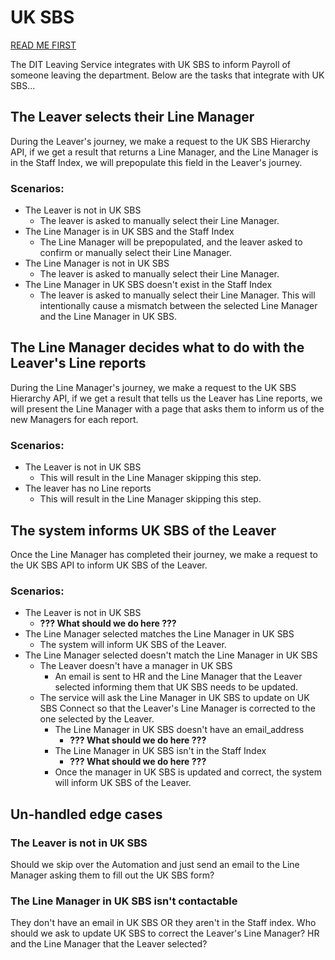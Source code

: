 # UK SBS

[READ ME FIRST](./index.md#uk-sbs-person-id)

The DIT Leaving Service integrates with UK SBS to inform Payroll of someone leaving the department. Below are the tasks that integrate with UK SBS...

## The Leaver selects their Line Manager

During the Leaver's journey, we make a request to the UK SBS Hierarchy API, if we get a result that returns a Line Manager, and the Line Manager is in the Staff Index, we will prepopulate this field in the Leaver's journey.

### Scenarios:

- The Leaver is not in UK SBS
    - The leaver is asked to manually select their Line Manager.
- The Line Manager is in UK SBS and the Staff Index
    - The Line Manager will be prepopulated, and the leaver asked to confirm or manually select their Line Manager.
- The Line Manager is not in UK SBS
    - The leaver is asked to manually select their Line Manager.
- The Line Manager in UK SBS doesn't exist in the Staff Index
    - The leaver is asked to manually select their Line Manager. This will intentionally cause a mismatch between the selected Line Manager and the Line Manager in UK SBS.

## The Line Manager decides what to do with the Leaver's Line reports

During the Line Manager's journey, we make a request to the UK SBS Hierarchy API, if we get a result that tells us the Leaver has Line reports, we will present the Line Manager with a page that asks them to inform us of the new Managers for each report.

### Scenarios:

- The Leaver is not in UK SBS
    - This will result in the Line Manager skipping this step.
- The leaver has no Line reports
    - This will result in the Line Manager skipping this step.

## The system informs UK SBS of the Leaver

Once the Line Manager has completed their journey, we make a request to the UK SBS API to inform UK SBS of the Leaver.

### Scenarios:

- The Leaver is not in UK SBS
    - **??? What should we do here ???**
- The Line Manager selected matches the Line Manager in UK SBS
    - The system will inform UK SBS of the Leaver.
- The Line Manager selected doesn't match the Line Manager in UK SBS
    - The Leaver doesn't have a manager in UK SBS
        - An email is sent to HR and the Line Manager that the Leaver selected informing them that UK SBS needs to be updated.
    - The service will ask the Line Manager in UK SBS to update on UK SBS Connect so that the Leaver's Line Manager is corrected to the one selected by the Leaver.
        - The Line Manager in UK SBS doesn't have an email_address
            - **??? What should we do here ???**
        - The Line Manager in UK SBS isn't in the Staff Index
            - **??? What should we do here ???**
        - Once the manager in UK SBS is updated and correct, the system will inform UK SBS of the Leaver.

## Un-handled edge cases

### The Leaver is not in UK SBS

Should we skip over the Automation and just send an email to the Line Manager asking them to fill out the UK SBS form?

### The Line Manager in UK SBS isn't contactable

They don't have an email in UK SBS OR they aren't in the Staff index.
Who should we ask to update UK SBS to correct the Leaver's Line Manager? HR and the Line Manager that the Leaver selected?
